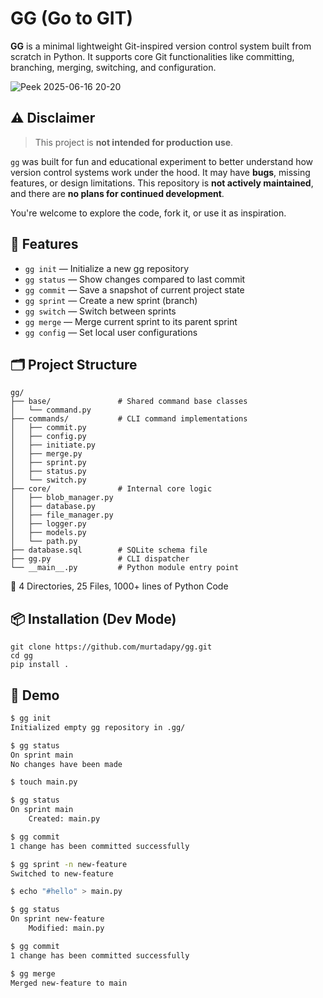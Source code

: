 # GG (Go to GIT)

**GG** is a minimal lightweight Git-inspired version control system built from scratch in Python. It supports core Git functionalities like committing, branching, merging, switching, and configuration.

![Peek 2025-06-16 20-20](https://github.com/user-attachments/assets/20441c9c-a697-456a-95f5-f17f7110d9c9)


## ⚠️ Disclaimer

> This project is **not intended for production use**.

`gg` was built for fun and educational experiment to better understand how version control systems work under the hood. It may have **bugs**, missing features, or design limitations. This repository is **not actively maintained**, and there are **no plans for continued development**.

You're welcome to explore the code, fork it, or use it as inspiration.

## 🚀 Features

- `gg init` — Initialize a new gg repository
- `gg status` — Show changes compared to last commit
- `gg commit` — Save a snapshot of current project state
- `gg sprint` — Create a new sprint (branch)
- `gg switch` — Switch between sprints
- `gg merge` — Merge current sprint to its parent sprint
- `gg config` — Set local user configurations

## 🗂 Project Structure

```text
gg/
├── base/               # Shared command base classes
│   └── command.py
├── commands/           # CLI command implementations
│   ├── commit.py
│   ├── config.py
│   ├── initiate.py
│   ├── merge.py
│   ├── sprint.py
│   ├── status.py
│   └── switch.py
├── core/               # Internal core logic
│   ├── blob_manager.py
│   ├── database.py
│   ├── file_manager.py
│   ├── logger.py
│   ├── models.py
│   └── path.py
├── database.sql        # SQLite schema file
├── gg.py               # CLI dispatcher
└── __main__.py         # Python module entry point
```
🧱 4 Directories, 25 Files, 1000+ lines of Python Code

## 📦 Installation (Dev Mode)

```
git clone https://github.com/murtadapy/gg.git
cd gg
pip install .
```

## 📸 Demo
```bash
$ gg init
Initialized empty gg repository in .gg/

$ gg status
On sprint main
No changes have been made

$ touch main.py

$ gg status
On sprint main
    Created: main.py

$ gg commit
1 change has been committed successfully

$ gg sprint -n new-feature
Switched to new-feature

$ echo "#hello" > main.py

$ gg status
On sprint new-feature
    Modified: main.py

$ gg commit
1 change has been committed successfully

$ gg merge
Merged new-feature to main
```
